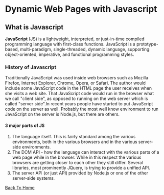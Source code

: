 # Dynamic Web Pages with Javascript

## What is Javascript

**JavaScript** (JS) is a lightweight, interpreted, or just-in-time compiled programming language with first-class functions.  JavaScript is a prototype-based, multi-paradigm, single-threaded, dynamic language, supporting object-oriented, imperative, and functional programming styles.

### History of Javascript

Traditionally JavaScript was used inside web browsers such as Mozilla Firefox, Internet Explorer, Chrome, Opera, or Safari. The author would include some JavaScript code in the HTML page the user receives when she visits a web site. That JavaScript code would run in the browser what we call "client side", as opposed to running on the web server which is called "server side".In recent years people have started to put JavaScript code on the server as well. Probably the most well know environment to run JavaScript on the server is Node.js, but there are others.

#### 3 major parts of JS

1. The language itself. This is fairly standard among the various environments, both in the various browsers and in the various server-side environments.
2. The DOM API - how the language can interact with the various parts of a web page while in the browser. While in this respect the various browsers are getting closer to each other they still differ. Several libraries, most prominently JQuery, is trying to provide a unified API.
3. The server API (or just API) provided by Node.js or one of the other server-side systems.

[Back To Home](../README.md)

